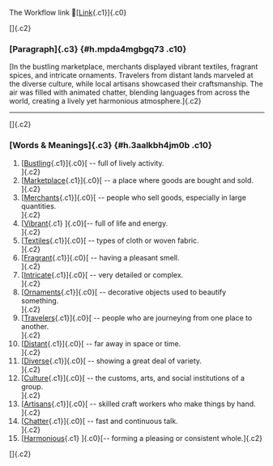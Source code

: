 The Workflow link
👏[[Link](https://www.google.com/url?q=http://www.google.com&sa=D&source=editors&ust=1755981478698975&usg=AOvVaw1LYB62rroQ1DSXP99NC9pe){.c1}]{.c0}

[]{.c2}

### [Paragraph]{.c3} {#h.mpda4mgbgq73 .c10}

[In the bustling marketplace, merchants displayed vibrant textiles,
fragrant spices, and intricate ornaments. Travelers from distant lands
marveled at the diverse culture, while local artisans showcased their
craftsmanship. The air was filled with animated chatter, blending
languages from across the world, creating a lively yet harmonious
atmosphere.]{.c2}

------------------------------------------------------------------------

[]{.c2}

### [Words & Meanings]{.c3} {#h.3aalkbh4jm0b .c10}

1.  [[Bustling](https://www.google.com/url?q=http://www.google.com&sa=D&source=editors&ust=1755981478699614&usg=AOvVaw0EI3VjRMMR3LHIzl7yENts){.c1}]{.c0}[ --
    full of lively activity.\
    ]{.c2}
2.  [[Marketplace](https://www.google.com/url?q=http://www.google.com&sa=D&source=editors&ust=1755981478699744&usg=AOvVaw00g4jWLyc60VddW5UYwzhR){.c1}]{.c0}[ --
    a place where goods are bought and sold.\
    ]{.c2}
3.  [[Merchants](https://www.google.com/url?q=http://www.google.com&sa=D&source=editors&ust=1755981478699867&usg=AOvVaw0QuQr1Q-dbSZKH-49qJ_QL){.c1}]{.c0}[ --
    people who sell goods, especially in large quantities.\
    ]{.c2}
4.  [[Vibrant](https://www.google.com/url?q=http://www.google.com&sa=D&source=editors&ust=1755981478699996&usg=AOvVaw1qV_e3bUXrcGKYxmQFdt3w){.c1}
    ]{.c0}[-- full of life and energy.\
    ]{.c2}
5.  [[Textiles](https://www.google.com/url?q=http://www.google.com&sa=D&source=editors&ust=1755981478700100&usg=AOvVaw3bmJuOmMzY0SRY4DXKigf6){.c1}]{.c0}[ --
    types of cloth or woven fabric.\
    ]{.c2}
6.  [[Fragrant](https://www.google.com/url?q=http://www.google.com&sa=D&source=editors&ust=1755981478700205&usg=AOvVaw22j2Bn3U9bUwmys8NxenSc){.c1}]{.c0}[ --
    having a pleasant smell.\
    ]{.c2}
7.  [[Intricate](https://www.google.com/url?q=http://www.google.com&sa=D&source=editors&ust=1755981478700308&usg=AOvVaw2iwliLLH0C4dqdKoOeV853){.c1}]{.c0}[ --
    very detailed or complex.\
    ]{.c2}
8.  [[Ornaments](https://www.google.com/url?q=http://www.google.com&sa=D&source=editors&ust=1755981478700410&usg=AOvVaw3N-7LVgJI5f4wFvztULpQa){.c1}]{.c0}[ --
    decorative objects used to beautify something.\
    ]{.c2}
9.  [[Travelers](https://www.google.com/url?q=http://www.google.com&sa=D&source=editors&ust=1755981478700531&usg=AOvVaw1B26oxkPsrjMIFwtt3UHv0){.c1}]{.c0}[ --
    people who are journeying from one place to another.\
    ]{.c2}
10. [[Distant](https://www.google.com/url?q=http://www.google.com&sa=D&source=editors&ust=1755981478700655&usg=AOvVaw16Tp-orBGrvBy1P0HSlML7){.c1}]{.c0}[ --
    far away in space or time.\
    ]{.c2}
11. [[Diverse](https://www.google.com/url?q=http://www.google.com&sa=D&source=editors&ust=1755981478700754&usg=AOvVaw3j1ZBKWv190AjvINPH9gdr){.c1}]{.c0}[ --
    showing a great deal of variety.\
    ]{.c2}
12. [[Culture](https://www.google.com/url?q=http://www.google.com&sa=D&source=editors&ust=1755981478700859&usg=AOvVaw3ZiOhomcJzSHw4HeQcris4){.c1}]{.c0}[ --
    the customs, arts, and social institutions of a group.\
    ]{.c2}
13. [[Artisans](https://www.google.com/url?q=http://www.google.com&sa=D&source=editors&ust=1755981478700986&usg=AOvVaw3-HzJNduCDk-4MHZkPilh6){.c1}]{.c0}[ --
    skilled craft workers who make things by hand.\
    ]{.c2}
14. [[Chatter](https://www.google.com/url?q=http://www.google.com&sa=D&source=editors&ust=1755981478701130&usg=AOvVaw1FjaMT6difQqWfGW41R3_Q){.c1}]{.c0}[ --
    fast and continuous talk.\
    ]{.c2}
15. [[Harmonious](https://www.google.com/url?q=http://www.google.com&sa=D&source=editors&ust=1755981478701237&usg=AOvVaw3JkfbOHBe-v9GhJiuouRLB){.c1}
    ]{.c0}[-- forming a pleasing or consistent whole.]{.c2}

[]{.c2}
